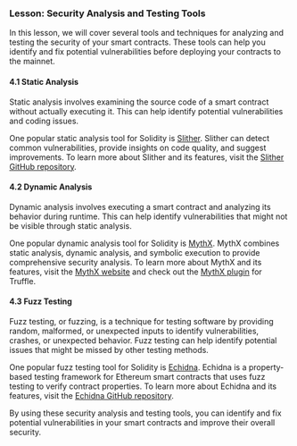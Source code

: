 ### Lesson: Security Analysis and Testing Tools

In this lesson, we will cover several tools and techniques for analyzing and testing the security of your smart contracts. These tools can help you identify and fix potential vulnerabilities before deploying your contracts to the mainnet.

#### 4.1 Static Analysis

Static analysis involves examining the source code of a smart contract without actually executing it. This can help identify potential vulnerabilities and coding issues.

One popular static analysis tool for Solidity is [Slither](https://github.com/crytic/slither). Slither can detect common vulnerabilities, provide insights on code quality, and suggest improvements. To learn more about Slither and its features, visit the [Slither GitHub repository](https://github.com/crytic/slither).

#### 4.2 Dynamic Analysis

Dynamic analysis involves executing a smart contract and analyzing its behavior during runtime. This can help identify vulnerabilities that might not be visible through static analysis.

One popular dynamic analysis tool for Solidity is [MythX](https://mythx.io/). MythX combines static analysis, dynamic analysis, and symbolic execution to provide comprehensive security analysis. To learn more about MythX and its features, visit the [MythX website](https://mythx.io/) and check out the [MythX plugin](https://github.com/ConsenSys/truffle-security) for Truffle.

#### 4.3 Fuzz Testing

Fuzz testing, or fuzzing, is a technique for testing software by providing random, malformed, or unexpected inputs to identify vulnerabilities, crashes, or unexpected behavior. Fuzz testing can help identify potential issues that might be missed by other testing methods.

One popular fuzz testing tool for Solidity is [Echidna](https://github.com/crytic/echidna). Echidna is a property-based testing framework for Ethereum smart contracts that uses fuzz testing to verify contract properties. To learn more about Echidna and its features, visit the [Echidna GitHub repository](https://github.com/crytic/echidna).

By using these security analysis and testing tools, you can identify and fix potential vulnerabilities in your smart contracts and improve their overall security.
